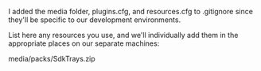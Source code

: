I added the media folder, plugins.cfg, and resources.cfg to .gitignore since they'll be specific to our development environments.

List here any resources you use, and we'll individually add them in the appropriate places on our separate machines:

media/packs/SdkTrays.zip
